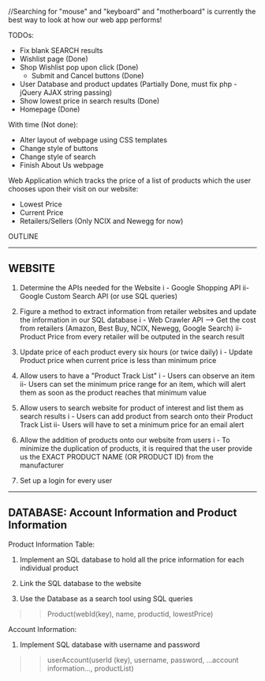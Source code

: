 //Searching for "mouse" and "keyboard" and "motherboard" is currently the best way to look at how our web app performs!


TODOs:
- Fix blank SEARCH results
- Wishlist page (Done)
- Shop Wishlist pop upon click (Done)
    - Submit and Cancel buttons (Done)
- User Database and product updates (Partially Done, must fix php - jQuery AJAX string passing)
- Show lowest price in search results (Done)
- Homepage (Done)

With time (Not done):
- Alter layout of webpage using CSS templates
- Change style of buttons
- Change style of search
- Finish About Us webpage

Web Application which tracks the price of a list of products which the user chooses upon their visit on our website:
- Lowest Price
- Current Price
- Retailers/Sellers (Only NCIX and Newegg for now)
 

OUTLINE

------------------------------------------------------------------------------------------------------------
WEBSITE
------------------------------------------------------------------------------------------------------------

1) Determine the APIs needed for the Website
    i - Google Shopping API
    ii- Google Custom Search API (or use SQL queries)
    
2) Figure a method to extract information from retailer websites and update the information in our SQL database
    i - Web Crawler API --> Get the cost from retailers (Amazon, Best Buy, NCIX, Newegg, Google Search)
	ii- Product Price from every retailer will be outputed in the search result 
    
3) Update price of each product every six hours (or twice daily)
	i - Update Product price when current price is less than minimum price

3) Allow users to have a "Product Track List"
	i - Users can observe an item
    	ii- Users can set the minimum price range for an item, which will alert them as soon as the product reaches that minimum value
    
4) Allow users to search website for product of interest and list them as search results
	i - Users can add product from search onto their Product Track List
	ii- Users will have to set a minimum price for an email alert

5) Allow the addition of products onto our website from users
	i - To minimize the duplication of products, it is required that the user provide us the EXACT PRODUCT NAME (OR PRODUCT ID) from the manufacturer

6) Set up a login for every user


------------------------------------------------------------------------------------------------------------
DATABASE: Account Information and Product Information
------------------------------------------------------------------------------------------------------------

Product Information Table:

1) Implement an SQL database to hold all the price information for each individual product

2) Link the SQL database to the website

3) Use the Database as a search tool using SQL queries


>> Product(webId(key), name, productid, lowestPrice)


Account Information:

1) Implement SQL database with username and password

>> userAccount(userId (key), username, password, ...account information..., productList<Array>)
